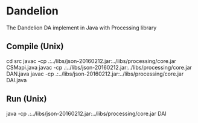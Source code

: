 # Dandelion
The Dandelion DA implement in Java with Processing library

## Compile (Unix)
cd src
javac -cp .:../libs/json-20160212.jar:../libs/processing/core.jar CSMapi.java
javac -cp .:../libs/json-20160212.jar:../libs/processing/core.jar DAN.java
javac -cp .:../libs/json-20160212.jar:../libs/processing/core.jar DAI.java

## Run (Unix)
java -cp .:../libs/json-20160212.jar:../libs/processing/core.jar DAI
